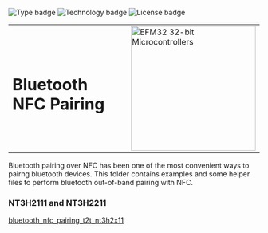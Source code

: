 ![Type badge](https://img.shields.io/badge/dynamic/json?url=https://raw.githubusercontent.com/SiliconLabs/application_examples_ci/master/bluetooth_applications/bluetooth_nfc_pairing_common.json&label=Type&query=type&color=green)
![Technology badge](https://img.shields.io/badge/dynamic/json?url=https://raw.githubusercontent.com/SiliconLabs/application_examples_ci/master/bluetooth_applications/bluetooth_nfc_pairing_common.json&label=Technology&query=technology&color=green)
![License badge](https://img.shields.io/badge/dynamic/json?url=https://raw.githubusercontent.com/SiliconLabs/application_examples_ci/master/bluetooth_applications/bluetooth_nfc_pairing_common.json&label=License&query=license&color=green)

<table border="0">
  <tr>
    <td align="left" valign="middle">
    <h1>Bluetooth NFC Pairing</h1>
  </td>
  <td align="left" valign="middle">
    <a href="https://www.silabs.com/products/wireless">
      <img src="http://pages.silabs.com/rs/634-SLU-379/images/WGX-transparent.png"  title="Silicon Labs Gecko and Wireless Gecko MCUs" alt="EFM32 32-bit Microcontrollers" width="250"/>
    </a>
  </td>
  </tr>
</table>

Bluetooth pairing over NFC has been one of the most convenient ways to pairng bluetooth devices. This folder contains examples and some helper files to perform bluetooth out-of-band pairing with NFC. 

### NT3H2111 and NT3H2211

[bluetooth_nfc_pairing_t2t_nt3h2x11](bluetooth_nfc_pairing_t2t_nt3h2x11)
